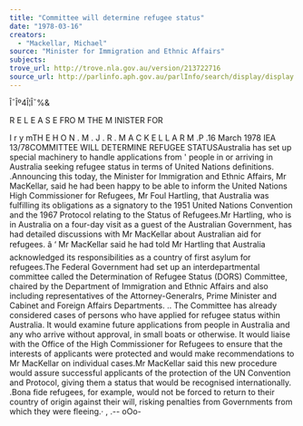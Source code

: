 ```yaml
---
title: "Committee will determine refugee status"
date: "1978-03-16"
creators:
  - "Mackellar, Michael"
source: "Minister for Immigration and Ethnic Affairs"
subjects:
trove_url: http://trove.nla.gov.au/version/213722716
source_url: http://parlinfo.aph.gov.au/parlInfo/search/display/display.w3p;query=Id%3A%22media/pressrel/HPR08003612%22
---
```


 Î¯Îº4Î¦Î¯%&

 R E L E A S E  FRO M  THE M INISTER FOR 

 I  r y  mTH E  H O N . M . J . R .  M A C K E L L A R M .P .16 March 1978 IEA 13/78COMMITTEE WILL DETERMINE REFUGEE STATUSAustralia has set up special machinery to handle applications from '  people in or arriving in Australia seeking refugee status in terms of United Nations definitions. .Announcing this today, the Minister for Immigration and Ethnic Affairs, Mr MacKellar, said he had been happy to be able to inform the United Nations High Commissioner for Refugees, Mr Foul Hartling, that Australia was fulfilling its obligations as a signatory to the 1951 United Nations Convention and the 1967 Protocol relating to the Status of Refugees.Mr Hartling, who is in Australia on a four-day visit as a guest of the Australian Government, has had detailed discussions with Mr MacKellar about Australian aid for refugees. â ‘  Mr MacKellar said he had told Mr Hartling that Australia acknowledged its responsibilities as a country of first asylum for refugees.The Federal Government had set up an interdepartmental committee called the Determination of Refugee Status (DORS) Committee, chaired by the Department of Immigration and Ethnic Affairs and also including representa­tives of the Attorney-Generalrs, Prime Minister and Cabinet and Foreign Affairs Departments. ..  The Committee has already considered cases of persons who have applied for refugee status within Australia. It would examine future applications from people in Australia and any who arrive without approval, in small boats or otherwise. It would liaise with the Office of the High Commissioner for Refugees to ensure that the interests of applicants were protected and would make recommendations to Mr MacKellar on individual cases.Mr MacKellar said this new procedure would assure successful applicants of the protection of the UN Convention and Protocol, giving them a status that would be recognised internationally. .Bona fide refugees, for example, would not be forced to return to their country of origin against their will, risking penalties from Governments from which they were fleeing.· ,  .-- oOo-

